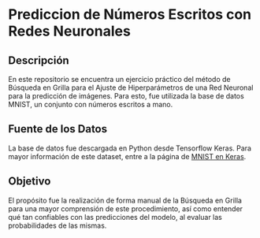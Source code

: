 <h1>Prediccion de Números Escritos con Redes Neuronales</h1>
<h2>Descripción </h2>
<p>En este repositorio se encuentra un ejercicio práctico del método de Búsqueda en Grilla para el Ajuste de Hiperparámetros de una Red Neuronal para la predicción de imágenes. Para esto, fue utilizada la base de datos MNIST, un conjunto con números escritos a mano.</p>
<h2>Fuente de los Datos</h2>
<p>La base de datos fue descargada en Python desde Tensorflow Keras. Para mayor información de este dataset, entre a la página de <a href="https://keras.io/api/datasets/mnist/">MNIST en Keras</a>.</p>
<h2>Objetivo</h2>
<p>El propósito fue la realización de forma manual de la Búsqueda en Grilla para una mayor comprensión de este procedimiento, así como entender qué tan confiables con las predicciones del modelo, al evaluar las probabilidades de las mismas.</p>
